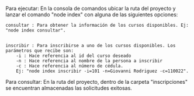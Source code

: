 Para ejecutar:
	En la consola de comandos ubicar la ruta del proyecto y lanzar el comando "node index" con alguna de las siguientes opciones:

	consultar : Para obtener la información de los cursos disponibles. Ej: "node index consultar".


	inscribir : Para inscribirse a uno de los cursos disponibles. Los parámetros que recibe son:
		-i : Hace referencia al id del curso deseado
		-n : Hace referencia al nombre de la persona a inscribir
		-c : Hace referencia al número de cédula.
		Ej: "node index inscribir -i=101 -n=Giovanni Rodriguez -c=110022".

Para consultar:
	En la ruta del proyecto, dentro de la carpeta "inscripciones" se encuentran almacenadas las solicitudes exitosas.

